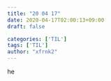 ```yaml
---
title: "20 04 17"
date: 2020-04-17T02:00:13+09:00
draft: false

categories: ['TIL']
tags: ['TIL']
author: "xfrnk2"
---
```

he